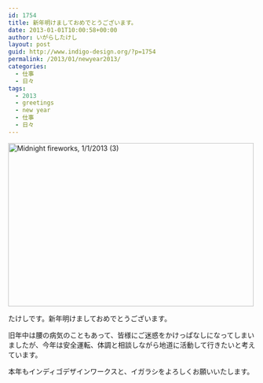 ```yaml
---
id: 1754
title: 新年明けましておめでとうございます。
date: 2013-01-01T10:00:58+00:00
author: いがらしたけし
layout: post
guid: http://www.indigo-design.org/?p=1754
permalink: /2013/01/newyear2013/
categories:
  - 仕事
  - 日々
tags:
  - 2013
  - greetings
  - new year
  - 仕事
  - 日々
---
```

[<img src="http://farm9.staticflickr.com/8502/8329372767_8fec9dc575.jpg" width="500" height="333" alt="Midnight fireworks, 1/1/2013 (3)" />](http://www.flickr.com/photos/adriano_of_adelaide/8329372767/ "Midnight fireworks, 1/1/2013 (3) by Adriano_of_Adelaide, on Flickr")

たけしです。新年明けましておめでとうございます。

旧年中は腰の病気のこともあって、皆様にご迷惑をかけっぱなしになってしまいましたが、今年は安全運転、体調と相談しながら地道に活動して行きたいと考えています。

本年もインディゴデザインワークスと、イガラシをよろしくお願いいたします。
